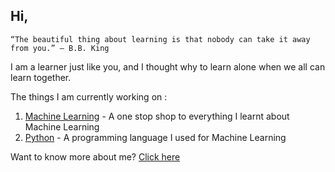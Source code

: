 ## Hi,

```
“The beautiful thing about learning is that nobody can take it away from you.” – B.B. King
```

I am a learner just like you, and I thought why to learn alone when we all can learn together.


The things I am currently working on :

1. [Machine Learning](https://m3verma.github.io/Machine_Learning/home) - A one stop shop to everything I learnt about Machine Learning
2. [Python](https://m3verma.github.io/Python/home) - A programming language I used for Machine Learning

Want to know more about me? [Click here](https://m3verma.github.io/m3verma.github.io/about/contact-us.md)
